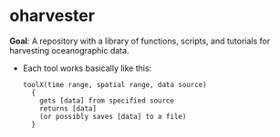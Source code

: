 # oharvester

**Goal**: A repository with a library of functions, scripts, and tutorials for harvesting oceanographic data.

* Each tool works basically like this:
  ```
  toolX(time range, spatial range, data source)
    {
      gets [data] from specified source
      returns [data]
      (or possibly saves [data] to a file)
    }
    ```
    
